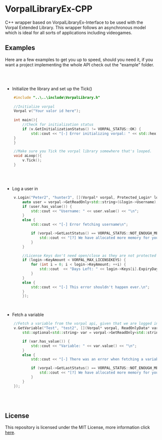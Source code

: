 


# VorpalLibraryEx-CPP
C++ wrapper based on VorpalLibraryEx-Interface to be used with the Vorpal Extended Library. This wrapper follows an asynchronous model which is ideal for all sorts of applications including videogames.


## Examples
Here are a few examples to get you up to speed, should you need it, if you want a project implementing the whole API check out the "example" folder.

<br />
<br />

- Initialize the library and set up the Tick()

```cpp
    #include "..\..\include\VorpalLibrary.h"
    
    //Initialize vorpal
    Vorpal v("Your valor id here");
    
    int main(){
    	//Check for initialization status   
    	if (v.GetInitializationStatus() != VORPAL_STATUS::OK) {
    		std::cout << "[-] Error initializing vorpal: " << std::hex << (int)v.GetLastStatus() << "\n";
	}
    }

    //Make sure you Tick the vorpal library somewhere that's looped.
    void aLoop(){
    	v.Tick();
    }
```
<br />
<br />

- Log a user in

```cpp
    v.Login("Peter2", "hunter3", [](Vorpal* vorpal, Protected_Login* login) {
        auto user = vorpal->GetReadOnly<std::string>(&login->Username);
        if (user.has_value()) {
            std::cout << "Username: " << user.value() << "\n";
        }
        else {
            std::cout << "[-] Error fetching username\n";

            if (vorpal->GetLastStatus() == VORPAL_STATUS::NOT_ENOUGH_MEMORY) {
                std::cout << "[?] We have allocated more memory for you, please try again...\n";
            }
        }

        //License Keys don't need open/close as they are not protected
        if (login->KeyAmount < VORPAL_MAX_LICENSEKEYS) {
            for (int i = 0; i < login->KeyAmount; ++i) {
                std::cout  << "Days Left: " << login->Keys[i].ExpiryDays << "\n";
            }
        }
        else {
            std::cout << "[-] This error shouldn't happen ever.\n";
        }
        });
```

<br />

- Fetch a variable

```cpp
    //Fetch a variable from the vorpal api, given that we are logged in
    v.GetVariable("Test", "test2", [](Vorpal* vorpal, ReadOnlyData* varData) {
        std::optional<std::string> var = vorpal->GetReadOnly<std::string>(varData);

        if (var.has_value()) {
            std::cout << "Variable: " << var.value() << "\n";
        }
        else {
            std::cout << "[-] There was an error when fetching a variable\n";

            if (vorpal->GetLastStatus() == VORPAL_STATUS::NOT_ENOUGH_MEMORY) { 
                std::cout << "[?] We have allocated more memory for you, please try again...\n";
            }
        }
    });
```
<br />
<br />

## License
This repository is licensed under the MIT License, more information click [here](https://github.com/VorpalAuth/VorpalLibraryEx-CPP/blob/main/LICENSE).
